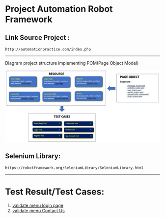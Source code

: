 # Project Automation Robot Framework 
Link Source Project :
  ---
    http://automationpractice.com/index.php
  ---

Diagram project structure implementing POM(Page Object Model)

<img src="https://github.com/natanrc/POM_RobotFR_Automation/blob/main/diagram%20project%20structure%20implementing%20POM.JPG" with='80%'>

Selenium Library:
  ----
    https://robotframework.org/SeleniumLibrary/SeleniumLibrary.html
  ----
# Test Result/Test Cases:

1) <a href="https://raw.githack.com/natanrc/POM_RobotFR_Automation/main/TC_Login_report.html">validate menu login page</a>
2) <a href="https://raw.githack.com/natanrc/POM_RobotFR_Automation/main/TC_Contactus_report.html">validate menu Contact Us</a>

#
